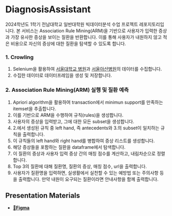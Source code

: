 # DiagnosisAssistant
2024학년도 1학기 전남대학교 일반대학원 빅데이터분석 수업 프로젝트 레포지토리입니다.
본 서비스는 Association Rule Mining(ARM)을 기반으로 사용자가 입력한 증상과 가장 유사한 증상을 보이는 질환을 반환합니다. 이를 통해 사용자가 내원하지 않고 적은 비용으로 자신의 증상에 대한 질환을 탐색할 수 있도록 합니다.

### 1. Crowling
1. Selenium을 활용하여 [서울대학교 병원](http://www.snuh.org/health/nMedInfo/nList.do?searchNWord=&sortType=A)과 [서울아산병원](https://www.amc.seoul.kr/asan/healthinfo/disease/diseaseSubmain.do)의 데이터를 수집합니다.
2. 수집한 데이터로 데이터프레임을 생성 및 저장합니다.

### 2. Association Rule Mining(ARM) 실행 및 질환 예측
1. Apriori algorithm을 활용하여 transaction에서 minimun support를 만족하는 itemset을 추출합니다.
2. 이를 기반으로 ARM을 수행하여 규칙(rules)을 생성합니다.
3. 사용자의 증상을 입력받고, 그에 대한 모든 subset을 생성합니다.
4. 2.에서 생성된 규칙 중 left hand, 즉 antecedents와 3.의 subset이 일치하는 규칙을 출력합니다.
5. 이 규칙들의 left hand와 right hand를 병합하여 증상 리스트를 생성합니다.
6. 해당 증상들을 포함하는 질환을 dataframe에서 탐색합니다.
7. 이 질환의 증상과 사용자 입력 증상 간의 매칭 점수를 계산하고, 내림차순으로 정렬합니다.
8. Top 3의 질환에 대해 질환명, 질환의 증상, 매칭 점수, url을 출력합니다.
9. 사용자가 질환명을 입력하면, 실생활에서 실천할 수 있는 예방법 또는 주의사항 등을 출력합니다. 만약 내원이 요구되는 질환이라면 안내사항을 함께 출력합니다.


## Presentation Materials
- [**🎨Figma**](https://www.figma.com/file/paLsM5qUkr42vkKYYly9bd/Bigdata-Analysis?type=design&node-id=0%3A1&mode=design&t=aaekYWbXMly8LxES-1)